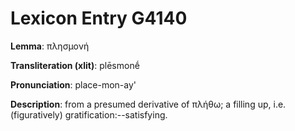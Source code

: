 # Lexicon Entry G4140

**Lemma**: πλησμονή

**Transliteration (xlit)**: plēsmonḗ

**Pronunciation**: place-mon-ay'

**Description**:
from a presumed derivative of πλήθω; a filling up, i.e. (figuratively) gratification:--satisfying.

